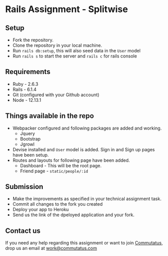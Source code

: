 # Rails Assignment - Splitwise

## Setup
- Fork the repository. 
- Clone the repository in your local machine.
- Run `rails db:setup`, this will also seed data in the `User` model
- Run `rails s` to start the server and `rails c` for rails console

## Requirements

- Ruby - 2.6.3
- Rails - 6.1.4
- Git (configured with your Github account)
- Node - 12.13.1


## Things available in the repo
- Webpacker configured and following packages are added and working.
  - Jquery
  - Bootstrap
  - Jgrowl
- Devise installed and `User` model is added. Sign in and Sign up pages have been setup.
- Routes and layouts for following page have been added.
  - Dashboard - This will be the root page.
  - Friend page - `static/people/:id`


## Submission
- Make the improvements as specified in your technical assignment task.
- Commit all changes to the fork you created
- Deploy your app to Heroku
- Send us the link of the dpeloyed application and your fork.


## Contact us
If you need any help regarding this assignment or want to join [Commutatus](https://www.commutatus.com/), drop us an email at work@commutatus.com 
